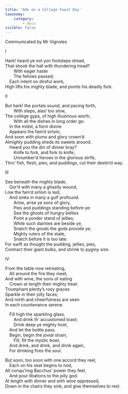 ```yaml
---
title: 'Ode on a College Feast Day'
taxonomy:
    category:
        - docs
visible: false
---
```


<div class="author">Communicated by Mr Vignoles</div>

<span class="title">I</span>

Hark! heard ye not yon footsteps dread,  
That shook the hall with thundering tread?  
&emsp;&emsp;With eager haste  
&emsp;&emsp;The fellows passed;  
&emsp;Each intent on direful work,  
High lifts his mighty blade, and points his deadly fork.  
 
<span class="title">II</span>

But hark! the portals sound, and pacing forth,  
&emsp;&emsp;With steps, alas! too slow,  
The college gyps, of high illustrious worth,  
&emsp;&emsp;With all the dishes in long order go:  
&emsp;In the midst, a form divine  
&emsp;Appears the fam’d sirloin;  
And soon with plums and glory crown’d  
Almighty pudding sheds its sweets around.  
&emsp;Heard you the din of dinner bray?  
&emsp;&emsp;Knife to fork, and fork to knife;  
&emsp;&emsp;Unnumber’d heroes in the glorious strife,  
Thro’ fish, flesh, pies, and puddings, cut their destin’d way.  

<span class="title">III</span>

See beneath the mighty blade,  
&emsp;Gor’d with many a ghastly wound,  
Low the fam’d sirloin is laid,  
&emsp;And sinks in many a gulf profound.  
&emsp;&emsp;Arise, arise ye sons of glory,  
&emsp;&emsp;Pies and puddings standing before ye:  
&emsp;&emsp;See the ghosts of hungry bellies  
&emsp;&emsp;Point a yonder stand of jellies;  
&emsp;&emsp;While such dainties are beside ye,  
&emsp;&emsp;Snatch the goods the gods provide ye;  
&emsp;&emsp;Mighty rulers of the state,  
&emsp;&emsp;Snatch before it is too late:  
For swift as thought the pudding, jellies, pies,  
Contract their giant bulks, and shrink to pygmy size.  

<span class="title">IV</span>
 
From the table now retreating,  
&emsp;All around the fire they meet,  
And with wine, the sons of eating  
&emsp;Crown at length their mighty treat:  
Triumphant plenty’s rosy graces  
Sparkle in their jolly faces;  
And mirth and cheerfulness are seen  
In each countenance serene.  
 
&emsp;Fill high the sparkling glass,  
&emsp;&emsp;And drink th’ accustomed toast;  
&emsp;&emsp;Drink deep ye mighty host,  
&emsp;And let the bottle pass.  
&emsp;Begin, begin the jovial strain,  
&emsp;&emsp;Fill, fill the mystic bowl,  
&emsp;And drink, and drink, and drink again,  
&emsp;For drinking fires the soul.  

But soon, too soon with one accord they reel,  
&emsp;Each on his seat begins to nod,  
All conqu’ring Bacchus’ power they feel,  
&emsp;And pour libations to the jolly god.  
At length with dinner and with wine oppressed,  
Down in the chairs they sink, and give themselves to rest.